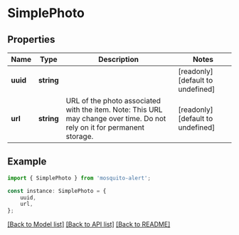 # SimplePhoto


## Properties

Name | Type | Description | Notes
------------ | ------------- | ------------- | -------------
**uuid** | **string** |  | [readonly] [default to undefined]
**url** | **string** | URL of the photo associated with the item. Note: This URL may change over time. Do not rely on it for permanent storage. | [readonly] [default to undefined]

## Example

```typescript
import { SimplePhoto } from 'mosquito-alert';

const instance: SimplePhoto = {
    uuid,
    url,
};
```

[[Back to Model list]](../README.md#documentation-for-models) [[Back to API list]](../README.md#documentation-for-api-endpoints) [[Back to README]](../README.md)
